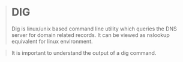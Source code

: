 


># DIG
>Dig is linux/unix based command line utility which queries the DNS server for domain related records. It can be viewed as nslookup equivalent for linux environment.

>It is important to understand the output of a dig command.
<!--stackedit_data:
eyJoaXN0b3J5IjpbLTg5MDMyMjUyNCwyMDQwMjk3NjIyXX0=
-->